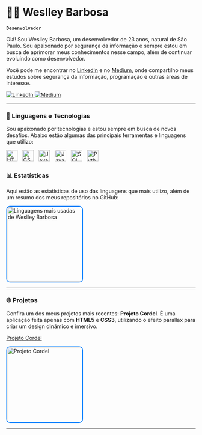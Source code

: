 # 👨‍💻 Weslley Barbosa

**`Desenvolvedor`**

Olá! Sou Weslley Barbosa, um desenvolvedor de 23 anos, natural de São Paulo. Sou apaixonado por segurança da informação e sempre estou em busca de aprimorar meus conhecimentos nesse campo, além de continuar evoluindo como desenvolvedor.

Você pode me encontrar no [LinkedIn](https://www.linkedin.com/in/weslley-barbosa) e no [Medium](https://medium.com/@ueslleybarbosa), onde compartilho meus estudos sobre segurança da informação, programação e outras áreas de interesse.

<p align="left">
    <a href="https://www.linkedin.com/in/weslley-barbosa">
        <img 
            alt="LinkedIn" 
            title="Me siga no LinkedIn" 
            src="https://custom-icon-badges.demolab.com/badge/-LinkedIn-blue?style=for-the-badge&logo=linkedin&logoColor=white"
        />
    </a>
    <a href="https://medium.com/@ueslleybarbosa">
        <img 
            alt="Medium" 
            title="Siga meu Medium" 
            src="https://custom-icon-badges.demolab.com/badge/-Medium-black?style=for-the-badge&logo=medium&logoColor=white"
        />
    </a>
</p>

---

### 🤖 Linguagens e Tecnologias

Sou apaixonado por tecnologias e estou sempre em busca de novos desafios. Abaixo estão algumas das principais ferramentas e linguagens que utilizo:

<img align="left" alt="HTML" title="HTML" width="30px" style="padding-right: 10px;" src="https://cdn.jsdelivr.net/gh/devicons/devicon@latest/icons/html5/html5-original.svg" />
<img align="left" alt="CSS" title="CSS" width="30px" style="padding-right: 10px;" src="https://cdn.jsdelivr.net/gh/devicons/devicon@latest/icons/css3/css3-original.svg" />
<img align="left" alt="JavaScript" title="JavaScript" width="30px" style="padding-right: 10px;" src="https://cdn.jsdelivr.net/gh/devicons/devicon@latest/icons/javascript/javascript-original.svg" />
<img align="left" alt="Java" title="Java" width="30px" style="padding-right: 10px;" src="https://cdn.jsdelivr.net/gh/devicons/devicon@latest/icons/java/java-original.svg" />
<img align="left" alt="SQL" title="SQL" width="30px" style="padding-right: 10px;" src="https://cdn.jsdelivr.net/gh/devicons/devicon@latest/icons/mysql/mysql-original.svg" />
<img align="left" alt="Python" title="Python" width="30px" style="padding-right: 10px;" src="https://cdn.jsdelivr.net/gh/devicons/devicon@latest/icons/python/python-original.svg" />

<br />
<br />

### 📊 Estatísticas

Aqui estão as estatísticas de uso das linguagens que mais utilizo, além de um resumo dos meus repositórios no GitHub:

<p>
  <img 
      src="https://github-readme-stats.vercel.app/api/top-langs/?username=Ueslleybarbosa&theme=blue-green&layout=compact&custom_title=Linguagens%20Mais%20Usadas&langs_count=10&exclude_repo=Ueslleybarbosa.github.io" 
      alt="Linguagens mais usadas de Weslley Barbosa" 
      style="height: 200px; border: 2px solid #007BFF; border-radius: 10px;" 
  />
</p>

---

### 🌐 Projetos

Confira um dos meus projetos mais recentes: **Projeto Cordel**. É uma aplicação feita apenas com **HTML5** e **CSS3**, utilizando o efeito parallax para criar um design dinâmico e imersivo.

[Projeto Cordel](https://ueslleybarbosa.github.io/projeto-cordel/)

<p>
  <a href="https://github.com/Ueslleybarbosa/projeto-cordel">
    <img 
        src="https://github-readme-stats.vercel.app/api/pin/?username=Ueslleybarbosa&repo=projeto-cordel&theme=blue-green" 
        alt="Projeto Cordel" 
        style="height: 200px; border: 2px solid #007BFF; border-radius: 10px;" 
    />
  </a>
</p>

---
